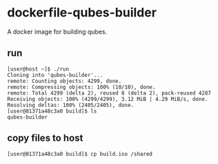 # dockerfile-qubes-builder
A docker image for building qubes.

## run
```
[user@host ~]$ ./run
Cloning into 'qubes-builder'...
remote: Counting objects: 4299, done.
remote: Compressing objects: 100% (10/10), done.
remote: Total 4299 (delta 2), reused 8 (delta 2), pack-reused 4287
Receiving objects: 100% (4299/4299), 3.12 MiB | 4.29 MiB/s, done.
Resolving deltas: 100% (2405/2405), done.
[user@81371a48c3a0 build]$ ls
qubes-builder
```

## copy files to host
```
[user@81371a48c3a0 build]$ cp build.iso /shared
```
